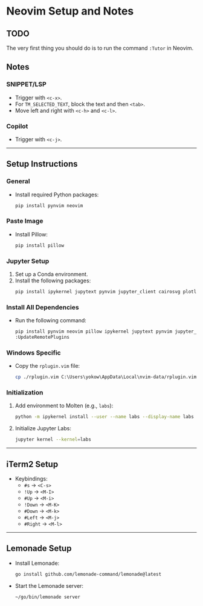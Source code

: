 # Neovim Setup and Notes

## TODO

The very first thing you should do is to run the command `:Tutor` in Neovim.

## Notes

### SNIPPET/LSP

- Trigger with `<c-x>`.
- For `TM_SELECTED_TEXT`, block the text and then `<tab>`.
- Move left and right with `<c-h>` and `<c-l>`.

### Copilot

- Trigger with `<c-j>`.

---

## Setup Instructions

### General

- Install required Python packages:
  ```bash
  pip install pynvim neovim
  ```

### Paste Image

- Install Pillow:
  ```bash
  pip install pillow
  ```

### Jupyter Setup

1. Set up a Conda environment.
2. Install the following packages:
   ```bash
   pip install ipykernel jupytext pynvim jupyter_client cairosvg plotly kaleido pyperclip nbformat
   ```

### Install All Dependencies

- Run the following command:
  ```bash
  pip install pynvim neovim pillow ipykernel jupytext pynvim jupyter_client cairosvg plotly kaleido pyperclip nbformat
  :UpdateRemotePlugins
  ```

### Windows Specific

- Copy the `rplugin.vim` file:
  ```bash
  cp ./rplugin.vim C:\Users\yokow\AppData\Local\nvim-data/rplugin.vim
  ```

### Initialization

1. Add environment to Molten (e.g., `labs`):
   ```bash
   python -m ipykernel install --user --name labs --display-name labs
   ```
2. Initialize Jupyter Labs:
   ```bash
   jupyter kernel --kernel=labs
   ```

---

## iTerm2 Setup

- Keybindings:
  - `#s` -> `<C-s>`
  - `!Up` -> `<M-I>`
  - `#Up` -> `<M-i>`
  - `!Down` -> `<M-K>`
  - `#Down` -> `<M-k>`
  - `#Left` -> `<M-j>`
  - `#Right` -> `<M-l>`

---

## Lemonade Setup

- Install Lemonade:
  ```bash
  go install github.com/lemonade-command/lemonade@latest
  ```
- Start the Lemonade server:
  ```bash
  ~/go/bin/lemonade server
  ```
